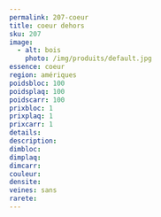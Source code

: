 ```yaml
---
permalink: 207-coeur
title: coeur dehors
sku: 207
image: 
  - alt: bois
    photo: /img/produits/default.jpg
essence: coeur
region: amériques
poidsbloc: 100
poidsplaq: 100
poidscarr: 100
prixbloc: 1
prixplaq: 1
prixcarr: 1
details: 
description: 
dimbloc: 
dimplaq: 
dimcarr: 
couleur: 
densite: 
veines: sans
rarete: 
---
```

